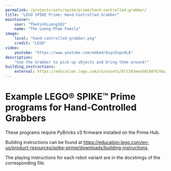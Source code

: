 ```yaml
---
permalink: /projects/sets/spike/prime/hand-controlled-grabber/
title: "LEGO SPIKE Prime: Hand-Controlled Grabber"
maintainer:
    user: "TheVinhLuong102"
    name: "The Lương-Phạm Family"
image:
    local: "hand-controlled-grabber.png"
    credit: "LEGO"
video:
    youtube: "https://www.youtube.com/embed/8uyx5npo4LA"
description:
    "Use the Grabber to pick up objects and bring them around!"
building_instructions:
    external: https://education.lego.com/v3/assets/blt293eea581807678a/blt56a81c75560c9a81/5f8802cbf71916144453a493/supercleaup-bi-pdf-book1of3.pdf
---
```


# Example LEGO® SPIKE™ Prime programs for Hand-Controlled Grabbers

These programs require PyBricks v3 firmware installed on the Prime Hub.

Building instructions can be found at https://education.lego.com/en-us/product-resources/spike-prime/downloads/building-instructions.

The playing instructions for each robot variant are in the docstrings of the corresponding file.
